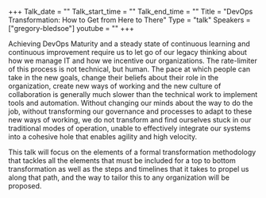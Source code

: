+++
Talk_date = ""
Talk_start_time = ""
Talk_end_time = ""
Title = "DevOps Transformation: How to Get from Here to There"
Type = "talk"
Speakers = ["gregory-bledsoe"]
youtube = ""
+++

Achieving DevOps Maturity and a steady state of continuous learning and continuous 
improvement require us to let go of our legacy thinking about how we manage IT 
and how we incentive our organizations. The rate-limiter of this process is not 
technical, but human. The pace at which people can take in the new goals, change 
their beliefs about their role in the organization, create new ways of working 
and the new culture of collaboration is generally much slower than the technical 
work to implement tools and automation. Without changing our minds about the way 
to do the job, without transforming our governance and processes to adapt to these 
new ways of working, we do not transform and find ourselves stuck in our traditional 
modes of operation, unable to effectively integrate our systems into a cohesive hole 
that enables agility and high velocity.

This talk will focus on the elements of a formal transformation methodology that 
tackles all the elements that must be included for a top to bottom transformation 
as well as the steps and timelines that it takes to propel us along that path, and 
the way to tailor this to any organization will be proposed.